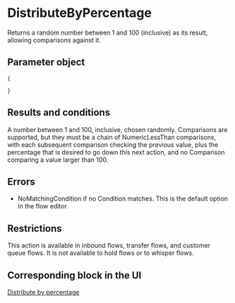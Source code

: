 # DistributeByPercentage<a name="flow-control-actions-distributebypercentage"></a>

Returns a random number between 1 and 100 \(inclusive\) as its result, allowing comparisons against it\. 

## Parameter object<a name="distributebypercentage-parameter"></a>

```
{
                
}
```

## Results and conditions<a name="distributebypercentage-results"></a>

A number between 1 and 100, inclusive, chosen randomly\. Comparisons are supported, but they must be a chain of NumericLessThan comparisons, with each subsequent comparison checking the previous value, plus the percentage that is desired to go down this next action, and no Comparison comparing a value larger than 100\.

## Errors<a name="distributebypercentage-errors"></a>
+ NoMatchingCondition if no Condition matches\. This is the default option in the flow editor\.

## Restrictions<a name="distributebypercentage-restrictions"></a>

This action is available in inbound flows, transfer flows, and customer queue flows\. It is not available to hold flows or to whisper flows\. 

## Corresponding block in the UI<a name="distributebypercentage-ui"></a>

[Distribute by percentage](distribute-by-percentage.md) 